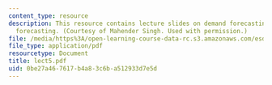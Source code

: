 ```yaml
---
content_type: resource
description: This resource contains lecture slides on demand forecasting and new product
  forecasting. (Courtesy of Mahender Singh. Used with permission.)
file: /media/https%3A/open-learning-course-data-rc.s3.amazonaws.com/esd-260j-logistics-systems-fall-2006/0be27a467617b4a83c6ba512933d7e5d_lect5.pdf
file_type: application/pdf
resourcetype: Document
title: lect5.pdf
uid: 0be27a46-7617-b4a8-3c6b-a512933d7e5d
---
```

